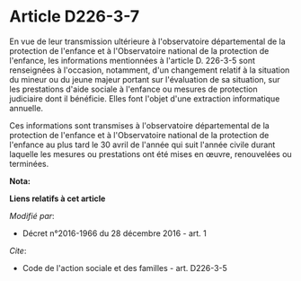 # Article D226-3-7

En vue de leur transmission ultérieure à l'observatoire départemental de la protection de l'enfance et à l'Observatoire
national de la protection de l'enfance, les informations mentionnées à l'article D. 226-3-5 sont renseignées à l'occasion,
notamment, d'un changement relatif à la situation du mineur ou du jeune majeur portant sur l'évaluation de sa situation, sur
les prestations d'aide sociale à l'enfance ou mesures de protection judiciaire dont il bénéficie. Elles font l'objet d'une
extraction informatique annuelle. 

Ces informations sont transmises à l'observatoire départemental de la protection de l'enfance et à l'Observatoire national de
la protection de l'enfance au plus tard le 30 avril de l'année qui suit l'année civile durant laquelle les mesures ou
prestations ont été mises en œuvre, renouvelées ou terminées.

**Nota:**



**Liens relatifs à cet article**

_Modifié par_:

  - Décret n°2016-1966 du 28 décembre 2016 - art. 1

_Cite_:

  - Code de l'action sociale et des familles - art. D226-3-5
